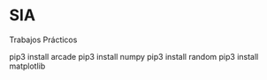 # SIA
Trabajos Prácticos 

pip3 install arcade
pip3 install numpy
pip3 install random
pip3 install matplotlib